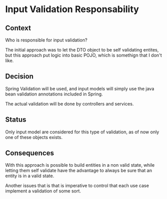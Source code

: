 # Input Validation Responsability

## Context

Who is responsible for input validation?

The initial approach was to let the DTO object to be self validating entites, but this approach put logic into basic POJO, which is somethign that I don't like.

## Decision

Spring Validation will be used, and input models will simply use the java bean validation annotations included in Spring.

The actual validation will be done by controllers and services.



## Status

Only input model are considered for this type of validation, as of now only one of these objects exists.

## Consequences

With this approach is possible to build entities in a non valid state, while letting them self validate have the advantage to always be sure that an entity is in a valid state.

Another issues that is that is imperative to control that each use case implement a validation of some sort.
